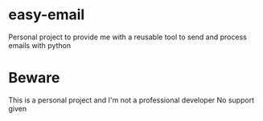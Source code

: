 # easy-email
Personal project to provide me with a reusable tool to send and process emails with python

# Beware
This is a personal project and I'm not a professional developer
No support given
